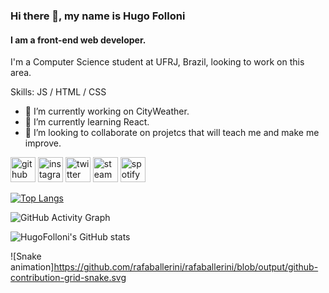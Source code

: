 ### Hi there 👋, my name is Hugo Folloni
#### I am a front-end web developer.
I'm a Computer Science student at UFRJ, Brazil, looking to work on this area.

Skills: JS / HTML / CSS

- 🔭 I’m currently working on CityWeather.
- 🌱 I’m currently learning React.
- 👯 I’m looking to collaborate on projetcs that will teach me and make me improve.


[<img src='https://cdn.jsdelivr.net/npm/simple-icons@3.0.1/icons/github.svg' alt='github' height='40'>](https://github.com/hugofolloni)  [<img src='https://cdn.jsdelivr.net/npm/simple-icons@3.0.1/icons/instagram.svg' alt='instagram' height='40'>](https://www.instagram.com/hugofolloni/)  [<img src='https://cdn.jsdelivr.net/npm/simple-icons@3.0.1/icons/twitter.svg' alt='twitter' height='40'>](https://twitter.com/hugofolloni)  [<img src='https://cdn.jsdelivr.net/npm/simple-icons@3.0.1/icons/steam.svg' alt='steam' height='40'>](steamcommunity.com/id/hueyzin)  [<img src='https://cdn.jsdelivr.net/npm/simple-icons@3.0.1/icons/spotify.svg' alt='spotify' height='40'>](https://open.spotify.com/user/222ysmwoafqvdw435hrwqqsdi?si=1286829d904947e6)  

[![Top Langs](https://github-readme-stats.vercel.app/api/top-langs/?username=hugofolloni)](https://github.com/anuraghazra/github-readme-stats)

![GitHub Activity Graph](https://activity-graph.herokuapp.com/graph?username=hugofolloni)  

![HugoFolloni's GitHub stats](https://github-readme-stats.vercel.app/api?username=hugofolloni&show_icons=true&theme=radical)

![Snake animation]https://github.com/rafaballerini/rafaballerini/blob/output/github-contribution-grid-snake.svg
